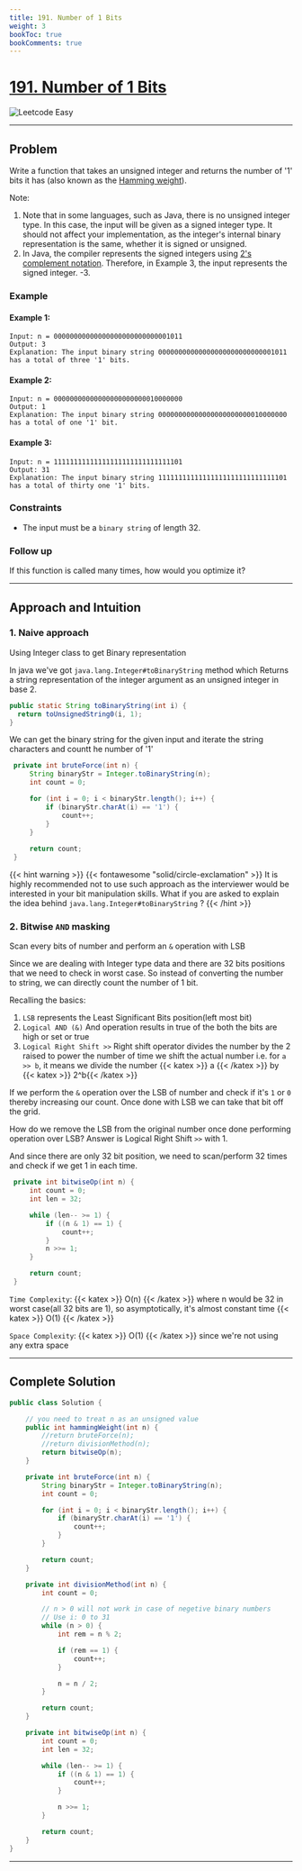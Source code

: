 ```yaml
---
title: 191. Number of 1 Bits
weight: 3
bookToc: true
bookComments: true
---
```


# [191. Number of 1 Bits](https://leetcode.com/problems/number-of-1-bits/)
![Leetcode Easy](/images/leetcode_lvl_badges/easy.svg)

---

## Problem

Write a function that takes an unsigned integer and returns the number of '1' bits it has (also
known as the [Hamming weight](http://en.wikipedia.org/wiki/Hamming_weight)).

Note:

1. Note that in some languages, such as Java, there is no unsigned integer type. In this case, the
   input will be given as a signed integer type. It should not affect your implementation, as the
   integer's internal binary representation is the same, whether it is signed or unsigned.
2. In Java, the compiler represents the signed integers
   using [2's complement notation](https://en.wikipedia.org/wiki/Two%27s_complement). Therefore, in
   Example 3, the input represents the signed integer. -3.


### Example

#### Example 1:
```
Input: n = 00000000000000000000000000001011
Output: 3
Explanation: The input binary string 00000000000000000000000000001011 has a total of three '1' bits.
```

#### Example 2:
```
Input: n = 00000000000000000000000010000000
Output: 1
Explanation: The input binary string 00000000000000000000000010000000 has a total of one '1' bit.
```

#### Example 3:
```
Input: n = 11111111111111111111111111111101
Output: 31
Explanation: The input binary string 11111111111111111111111111111101 has a total of thirty one '1' bits.
```

### Constraints
- The input must be a `binary string` of length 32.

### Follow up 
If this function is called many times, how would you optimize it?

---

## Approach and Intuition

### 1. Naive approach

Using Integer class to get Binary representation

In java we've got `java.lang.Integer#toBinaryString` method which Returns a string representation of
the integer argument as an unsigned integer in base 2.

```java
public static String toBinaryString(int i) {
  return toUnsignedString0(i, 1);
}
```

We can get the binary string for the given input and iterate the string characters and countt he number of '1'

```java
 private int bruteForce(int n) {
     String binaryStr = Integer.toBinaryString(n);
     int count = 0;

     for (int i = 0; i < binaryStr.length(); i++) {
         if (binaryStr.charAt(i) == '1') {
             count++;
         }
     }
     
     return count;
 }

```

{{< hint warning >}}
{{< fontawesome "solid/circle-exclamation" >}} 
It is highly recommended not to use such approach as the interviewer would be interested in your bit manipulation skills.
What if you are asked to explain the idea behind `java.lang.Integer#toBinaryString` ?
{{< /hint >}}

### 2. Bitwise `AND` masking

Scan every bits of number and perform an `&` operation with LSB

Since we are dealing with Integer type data and there are 32 bits positions that we need to check in worst case.
So instead of converting the number to string, we can directly count the number of 1 bit.

Recalling the basics:
1. `LSB` represents the Least Significant Bits position(left most bit)
2. `Logical AND (&)` And operation results in true of the both the bits are high or set or true
3. `Logical Right Shift >>` Right shift operator divides the number by the 2 raised to power the number of time we shift the actual number i.e. for `a >> b`, it means we divide the number {{< katex >}} a {{< /katex >}} by {{< katex >}} 2^b{{< /katex >}}


If we perform the `&` operation over the LSB of number and check if it's `1` or `0` thereby increasing our count. Once done with LSB we can take that bit off the grid.

How do we remove the LSB from the original number once done performing operation over LSB? Answer is Logical Right Shift `>>` with 1.

And since there are only 32 bit position, we need to scan/perform 32 times and check if we get 1 in each time.

```java
 private int bitwiseOp(int n) {
     int count = 0;
     int len = 32;

     while (len-- >= 1) {
         if ((n & 1) == 1) {
             count++;
         }
         n >>= 1;
     }

     return count;
 }
```

`Time Complexity`: {{< katex >}} O(n) {{< /katex >}} where n would be 32 in worst case(all 32 bits
are 1), so asymptotically, it's almost constant time {{< katex >}} O(1) {{< /katex >}}

`Space Complexity`: {{< katex >}} O(1) {{< /katex >}} since we're not using any extra space

---

## Complete Solution

```java
public class Solution {

    // you need to treat n as an unsigned value
    public int hammingWeight(int n) {
        //return bruteForce(n);
        //return divisionMethod(n);
        return bitwiseOp(n);
    }

    private int bruteForce(int n) {
        String binaryStr = Integer.toBinaryString(n);
        int count = 0;

        for (int i = 0; i < binaryStr.length(); i++) {
            if (binaryStr.charAt(i) == '1') {
                count++;
            }
        }

        return count;
    }

    private int divisionMethod(int n) {
        int count = 0;

        // n > 0 will not work in case of negetive binary numbers
        // Use i: 0 to 31
        while (n > 0) {
            int rem = n % 2;

            if (rem == 1) {
                count++;
            }

            n = n / 2;
        }

        return count;
    }

    private int bitwiseOp(int n) {
        int count = 0;
        int len = 32;

        while (len-- >= 1) {
            if ((n & 1) == 1) {
                count++;
            }

            n >>= 1;
        }

        return count;
    }
}
```

---